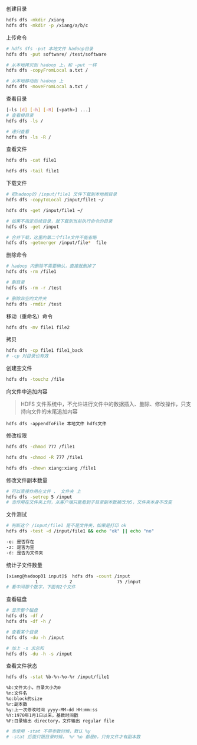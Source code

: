 创建目录

```sh
hdfs dfs -mkdir /xiang
hdfs dfs -mkdir -p /xiang/a/b/c
```

上传命令

```sh
# hdfs dfs -put 本地文件 hadoop目录
hdfs dfs -put software/ /test/software

# 从本地拷贝到 hadoop 上，和 -put 一样
hdfs dfs -copyFromLocal a.txt /

# 从本地移动到 hadoop 上
hdfs dfs -moveFromLocal a.txt /  
```

查看目录

```sh
[-ls [d] [-h] [-R] [<path>] ...]
# 查看根目录
hdfs dfs -ls /

# 递归查看
hdfs dfs -ls -R /
```

查看文件

```sh
hdfs dfs -cat file1

hdfs dfs -tail file1
```

下载文件

```sh
# 把hadoop的 /input/file1 文件下载到本地根目录 
hdfs dfs -copyToLocal /input/file1 ~/

hdfs dfs -get /input/file1 ~/

# 如果不指定后续目录，就下载到当前执行命令的目录
hdfs dfs -get /input

# 合并下载，这里的第二个file文件不能省略
hdfs dfs -getmerger /input/file*  file
```

删除命令

```sh
# hadoop 内删除不需要确认，直接就删掉了
hdfs dfs -rm /file1

# 删目录
hdfs dfs -rm -r /test

# 删除非空的文件夹
hdfs dfs -rmdir /test
```

移动（重命名）命令

```sh
hdfs dfs -mv file1 file2
```

拷贝

```sh
hdfs dfs -cp file1 file1_back
# -cp 对目录也有效
```

创建空文件

```sh
hdfs dfs -touchz /file
```

向文件中追加内容

> HDFS 文件系统中，不允许进行文件中的数据插入、删除、修改操作，只支持向文件的末尾追加内容

```
hdfs dfs -appendToFile 本地文件 hdfs文件
```

修改权限

```sh
hdfs dfs -chmod 777 /file1

hdfs dfs -chmod -R 777 /file1

hdfs dfs -chown xiang:xiang /file1
```

修改文件副本数量

```sh
# 可以直接作用在文件 、 文件夹 上
hdfs dfs -setrep 5 /input
# 当作用在文件夹上时，从客户端只能看到子目录副本数被改为5，文件夹本身不改变
```

文件测试

```sh
# 判断这个 /input/file1 是不是文件夹，如果是打印 ok
hdfs dfs -test -d /input/file1 && echo "ok" || echo "no"

-e: 是否存在
-z: 是否为空
-d: 是否为文件夹
```

统计子文件数量

```sh
[xiang@hadoop01 input]$  hdfs dfs -count /input
           1            2                 75 /input
# 看中间那个数字，下面有2个文件           
```

查看磁盘

```sh
# 显示整个磁盘
hdfs dfs -df /
hdfs dfs -df -h /

# 查看某个目录
hdfs dfs -du -h /input

# 加上 -s 求总和
hdfs dfs -du -h -s /input
```

查看文件状态

```sh
hdfs dfs -stat %b-%n-%o-%r /input/file1

%b:文件大小，目录大小为0
%n:文件名
%o:block的size
%r:副本数
%y:上一次修改时间 yyyy-MM-dd HH:mm:ss
%Y:1970年1月1日以来，基数时间戳
%F:目录输出 directory，文件输出 regular file

# 当使用 -stat 不带参数时候，默认 %y
# -stat 后面只跟目录时候， %r %o 都是0，只有文件才有副本数
```

